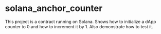# solana_anchor_counter
This project is a contract running on Solana. Shows how to initialize a dApp counter to 0 and how to increment it by 1. Also demonstrate how to test it. 
